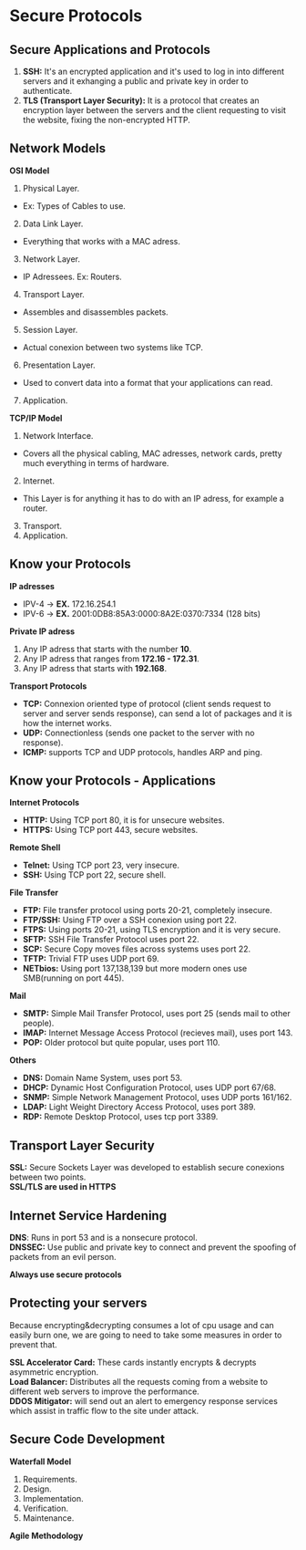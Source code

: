 # Secure Protocols
## Secure Applications and Protocols
1. **SSH:** It's an encrypted application and it's used to log in into different servers and it exhanging a public and private key in order to authenticate.  
2. **TLS (Transport Layer Security):** It is a protocol that creates an encryption layer between the servers and the client requesting to visit the website, fixing the non-encrypted HTTP.    

## Network Models
**OSI Model**  
1. Physical Layer.
  * Ex: Types of Cables to use.
2. Data Link Layer.
  * Everything that works with a MAC adress.
3. Network Layer.
  * IP Adressees. Ex: Routers.
4. Transport Layer.
  * Assembles and disassembles packets. 
5. Session Layer.
  * Actual conexion between two systems like TCP.
6. Presentation Layer.
  * Used to convert data into a format that your applications can read.  
7. Application.  

**TCP/IP Model**  
1. Network Interface.
  * Covers all the physical cabling, MAC adresses, network cards, pretty much everything in terms of hardware.  
2. Internet.
  * This Layer is for anything it has to do with an IP adress, for example a router.  
3. Transport.
4. Application.  

## Know your Protocols
**IP adresses**  
* IPV-4 -> **EX.** 172.16.254.1
* IPV-6 -> **EX.** 2001:0DB8:85A3:0000:8A2E:0370:7334 (128 bits)  

**Private IP adress**  
1. Any IP adress that starts with the number **10**.  
2. Any IP adress that ranges from **172.16 - 172.31**.
3. Any IP adress that starts with **192.168**.  

**Transport Protocols**  
* **TCP:**  Connexion oriented type of protocol (client sends request to server and server sends response), can send a lot of packages and it is how the internet works. 
* **UDP:** Connectionless (sends one packet to the server with no response).  
* **ICMP:** supports TCP and UDP protocols, handles ARP and ping.  

## Know your Protocols - Applications
**Internet Protocols**  
* **HTTP:** Using TCP port 80, it is for unsecure websites.  
* **HTTPS:** Using TCP port 443, secure websites.  

**Remote Shell**  
* **Telnet:** Using TCP port 23, very insecure.  
* **SSH:** Using TCP port 22, secure shell.  

**File Transfer** 
* **FTP:** File transfer protocol using ports 20-21, completely insecure.  
* **FTP/SSH:** Using FTP over a SSH conexion using port 22.  
* **FTPS:** Using ports 20-21, using TLS encryption and it is very secure.  
* **SFTP:** SSH File Transfer Protocol uses port 22. 
* **SCP:** Secure Copy moves files across systems uses port 22. 
* **TFTP:** Trivial FTP uses UDP port 69.  
* **NETbios:** Using port 137,138,139 but more modern ones use SMB(running on port 445).  

**Mail**  
* **SMTP:** Simple Mail Transfer Protocol, uses port 25 (sends mail to other people).   
* **IMAP:** Internet Message Access Protocol (recieves mail), uses port 143.  
* **POP:** Older protocol but quite popular, uses port 110.  

**Others**
* **DNS:** Domain Name System, uses port 53.  
* **DHCP:** Dynamic Host Configuration Protocol, uses UDP port 67/68.
* **SNMP:** Simple Network Management Protocol, uses UDP ports 161/162.  
* **LDAP:** Light Weight Directory Access Protocol, uses port 389.  
* **RDP:** Remote Desktop Protocol, uses tcp port 3389.  

## Transport Layer Security
**SSL:** Secure Sockets Layer was developed to establish secure conexions between two points.  
**SSL/TLS are used in HTTPS**  

## Internet Service Hardening

**DNS**: Runs in port 53 and is a nonsecure protocol.  
**DNSSEC:** Use public and private key to connect and prevent the spoofing of packets from an evil person.  

**Always use secure protocols**  

## Protecting your servers 
Because encrypting&decrypting consumes a lot of cpu usage and can easily burn one, we are going to need to take some measures in order to prevent that.  

**SSL Accelerator Card:**  These cards instantly encrypts & decrypts asymmetric encryption.  
**Load Balancer:** Distributes all the requests coming from a website to different web servers to improve the performance.  
**DDOS Mitigator:** will send out an alert to emergency response services which assist in traffic flow to the site under attack.  

## Secure Code Development 
**Waterfall Model**  
1. Requirements.
2. Design.
3. Implementation.
4. Verification.
5. Maintenance. 

**Agile Methodology**  



